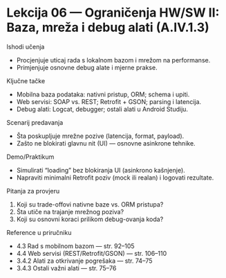 # Lekcija 06 — Ograničenja HW/SW II: Baza, mreža i debug alati (A.IV.1.3)

Ishodi učenja
- Procjenjuje uticaj rada s lokalnom bazom i mrežom na performanse.
- Primjenjuje osnovne debug alate i mjerne prakse.

Ključne tačke
- Mobilna baza podataka: nativni pristup, ORM; schema i upiti.
- Web servisi: SOAP vs. REST; Retrofit + GSON; parsing i latencija.
- Debug alati: Logcat, debugger; ostali alati u Android Studiju.

Scenarij predavanja
- Šta poskupljuje mrežne pozive (latencija, format, payload).
- Zašto ne blokirati glavnu nit (UI) — osnovne asinkrone tehnike.

Demo/Praktikum
- Simulirati “loading” bez blokiranja UI (asinkrono kašnjenje).
- Napraviti minimalni Retrofit poziv (mock ili realan) i logovati rezultate.

Pitanja za provjeru
1) Koji su trade-offovi nativne baze vs. ORM pristupa?
2) Šta utiče na trajanje mrežnog poziva?
3) Koji su osnovni koraci prilikom debug-ovanja koda?

Reference u priručniku
- 4.3 Rad s mobilnom bazom — str. 92–105
- 4.4 Web servisi (REST/Retrofit/GSON) — str. 106–110
- 3.4.2 Alati za otkrivanje pogrešaka — str. 74–75
- 3.4.3 Ostali važni alati — str. 75–76